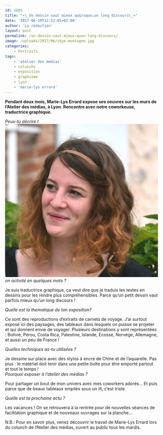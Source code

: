 ```yaml
---
id: 1805
title: "«\_Un dessin vaut mieux qu&rsquo;un long discours\_»"
date: '2017-06-19T12:52:05+02:00'
author: 'La rédaction'
layout: post
permalink: /un-dessin-vaut-mieux-quun-long-discours/
image: /uploads/2017/06/skye-montagne.jpg
categories:
    - Portraits
tags:
    - 'atelier des medias'
    - colunchs
    - exposition
    - graphisme
    - lyon
    - 'marie-lys errard'
---
```


**Pendant deux mois, Marie-Lys Errard expose ses oeuvres sur les murs de l’Atelier des médias, à Lyon. Rencontre avec notre coworkeuse, traductrice graphique.**

*Peux-tu décrire t*![marie-lys-portrait](/uploads/2017/06/marie-lys-portrait.jpg)*on activité en quelques mots ?*

Je suis traductrice graphique, ça veut dire que je traduis les textes en dessins pour les rendre plus compréhensibles. Parce qu’un petit dessin vaut parfois mieux qu’un long discours !

*Quelle est la thématique de ton exposition?*

Ce sont des reproductions d’extraits de carnets de voyage. J’ai surtout exposé ici des paysages, des tableaux dans lesquels on puisse se projeter et qui donnent envie de voyager. Plusieurs destinations y sont représentées : Bolivie, Pérou, Costa Rica, Palestine, Islande, Ecosse, Norvège, Allemagne, et aussi un peu de France !

*Quelles techniques as-tu utilisées ?*

Je dessine sur place avec des stylos à encre de Chine et de l’aquarelle. Pas plus : le matériel doit tenir dans une petite boîte pour être emporté partout et tout le temps !  
*Pourquoi exposer à l’atelier des médias ?*

Pour partager un bout de mon univers avec mes coworkers adorés… Et puis parce que de beaux tableaux empilés sous un lit, c’est triste.

*Quelle est ta prochaine actu ?*

Les vacances ! On se retrouvera à la rentrée pour de nouvelles séances de facilitation graphique et de nouveaux ouvrages sur la planche…

N.B.: Pour en savoir plus, venez découvrir le travail de Marie-Lys Errard lors du colunch de l’Atelier des médias, ouvert au public tous les mardis.